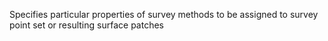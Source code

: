 ﻿Specifies particular properties of survey methods to be assigned to survey point set or resulting surface patches
